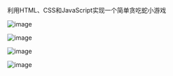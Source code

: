 利用HTML、CSS和JavaScript实现一个简单贪吃蛇小游戏


![image](https://github.com/Zuo-g/snackEat/assets/50070090/b658da4a-94a8-4fa8-a255-16bcd3fdc215)

![image](https://github.com/Zuo-g/snackEat/assets/50070090/6c1376db-9ff2-487e-b8b2-2094d79b9b0f)

![image](https://github.com/Zuo-g/snackEat/assets/50070090/72720b93-f931-4b9b-8bcb-9d5e39b923a8)

![image](https://github.com/Zuo-g/snackEat/assets/50070090/f8b481b2-414a-4e27-8876-660495a60934)

